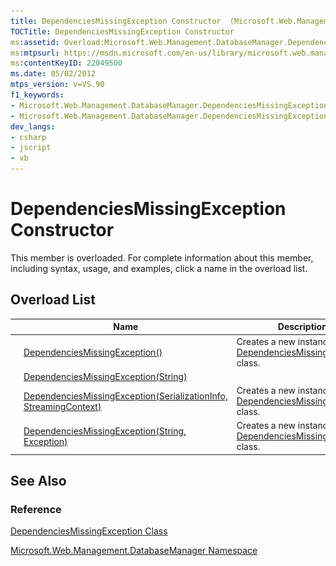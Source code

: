 ```yaml
---
title: DependenciesMissingException Constructor  (Microsoft.Web.Management.DatabaseManager)
TOCTitle: DependenciesMissingException Constructor
ms:assetid: Overload:Microsoft.Web.Management.DatabaseManager.DependenciesMissingException.#ctor
ms:mtpsurl: https://msdn.microsoft.com/en-us/library/microsoft.web.management.databasemanager.dependenciesmissingexception.dependenciesmissingexception(v=VS.90)
ms:contentKeyID: 22049500
ms.date: 05/02/2012
mtps_version: v=VS.90
f1_keywords:
- Microsoft.Web.Management.DatabaseManager.DependenciesMissingException.DependenciesMissingException
- Microsoft.Web.Management.DatabaseManager.DependenciesMissingException.#ctor
dev_langs:
- csharp
- jscript
- vb
---
```


# DependenciesMissingException Constructor

This member is overloaded. For complete information about this member, including syntax, usage, and examples, click a name in the overload list.

## Overload List

||Name|Description|
|--- |--- |--- |
|![Public method](images/Dd566041.pubmethod(en-us,VS.90).gif "Public method")|[DependenciesMissingException()](dependenciesmissingexception-constructor-microsoft-web-management-databasemanager_1.md)|Creates a new instance of the [DependenciesMissingException](dependenciesmissingexception-class-microsoft-web-management-databasemanager.md) class.|
|![Public method](images/Dd566041.pubmethod(en-us,VS.90).gif "Public method")|[DependenciesMissingException(String)](dependenciesmissingexception-constructor-string-microsoft-web-management-databasemanager.md)||
|![Protected method](images/Dd566041.protmethod(en-us,VS.90).gif "Protected method")|[DependenciesMissingException(SerializationInfo, StreamingContext)](dependenciesmissingexception-constructor-serializationinfo-streamingcontext-microsoft-web-management-databasemanager.md)|Creates a new instance of the [DependenciesMissingException](dependenciesmissingexception-class-microsoft-web-management-databasemanager.md) class.|
|![Public method](images/Dd566041.pubmethod(en-us,VS.90).gif "Public method")|[DependenciesMissingException(String, Exception)](dependenciesmissingexception-constructor-string-exception-microsoft-web-management-databasemanager.md)|Creates a new instance of the [DependenciesMissingException](dependenciesmissingexception-class-microsoft-web-management-databasemanager.md) class.|

## See Also

### Reference

[DependenciesMissingException Class](dependenciesmissingexception-class-microsoft-web-management-databasemanager.md)

[Microsoft.Web.Management.DatabaseManager Namespace](microsoft-web-management-databasemanager-namespace.md)

